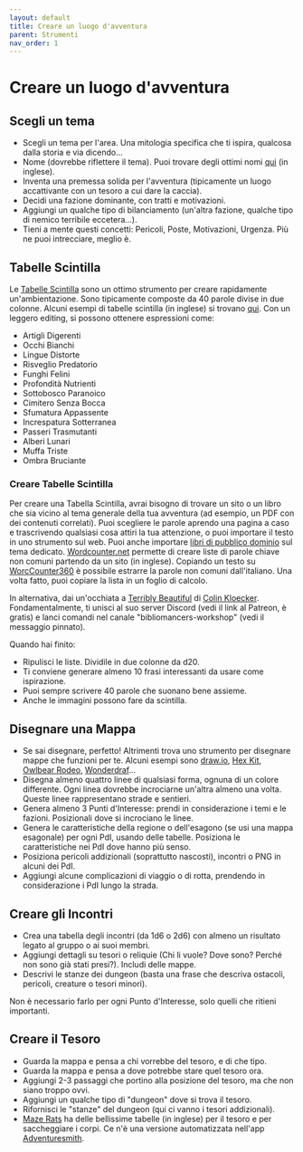 ```yaml
---
layout: default
title: Creare un luogo d'avventura
parent: Strumenti
nav_order: 1
---
```


# Creare un luogo d'avventura

## Scegli un tema

* Scegli un tema per l'area. Una mitologia specifica che ti ispira, qualcosa dalla storia e via dicendo...
* Nome (dovrebbe riflettere il tema). Puoi trovare degli ottimi nomi [qui](https://www.fantasynamegenerators.com/forest_names.php) (in inglese).
* Inventa una premessa solida per l'avventura (tipicamente un luogo accattivante con un tesoro a cui dare la caccia).
* Decidi una fazione dominante, con tratti e motivazioni.
* Aggiungi un qualche tipo di bilanciamento (un'altra fazione, qualche tipo di nemico terribile eccetera...).
* Tieni a mente questi concetti: Pericoli, Poste, Motivazioni, Urgenza. Più ne puoi intrecciare, meglio è.

## Tabelle Scintilla

Le [Tabelle Scintilla](https://www.bastionland.com/2017/11/electric-modernity-and-spark-tables.html) sono un ottimo strumento per creare rapidamente un'ambientazione. Sono tipicamente composte da 40 parole divise in due colonne. Alcuni esempi di tabelle scintilla (in inglese) si trovano [qui](https://docs.google.com/spreadsheets/d/1b3E3FsQVvjqAMVcDIVXXQmo9g6bH0fQBDbzRJ6K5F10/edit#gid=0). Con un leggero editing, si possono ottenere espressioni come:
* Artigli Digerenti
* Occhi Bianchi
* Lingue Distorte
* Risveglio Predatorio
* Funghi Felini
* Profondità Nutrienti
* Sottobosco Paranoico
* Cimitero Senza Bocca
* Sfumatura Appassente
* Increspatura Sotterranea
* Passeri Trasmutanti
* Alberi Lunari
* Muffa Triste
* Ombra Bruciante

### Creare Tabelle Scintilla

Per creare una Tabella Scintilla, avrai bisogno di trovare un sito o un libro che sia vicino al tema generale della tua avventura (ad esempio, un PDF con dei contenuti correlati). Puoi scegliere le parole aprendo una pagina a caso e trascrivendo qualsiasi cosa attiri la tua attenzione, o puoi importare il testo in uno strumento sul web. Puoi anche importare [libri di pubblico dominio](https://archive.org/details/texts) sul tema dedicato. [Wordcounter.net](https://wordcounter.net/website-word-count) permette di creare liste di parole chiave non comuni partendo da un sito (in inglese). Copiando un testo su [WorcCounter360](http://it.wordcounter360.com/) è possibile estrarre la parole non comuni dall'italiano. Una volta fatto, puoi copiare la lista in un foglio di calcolo.

In alternativa, dai un'occhiata a [Terribly Beautiful](https://www.patreon.com/terriblybeautiful) di [Colin Kloecker](https://twitter.com/colinkloecker?lang=it). Fondamentalmente, ti unisci al suo server Discord (vedi il link al Patreon, è gratis) e lanci comandi nel canale "bibliomancers-workshop" (vedi il messaggio pinnato).

Quando hai finito:

* Ripulisci le liste. Dividile in due colonne da d20.
* Ti conviene generare almeno 10 frasi interessanti da usare come ispirazione.
* Puoi sempre scrivere 40 parole che suonano bene assieme.
* Anche le immagini possono fare da scintilla.

## Disegnare una Mappa

* Se sai disegnare, perfetto! Altrimenti trova uno strumento per disegnare mappe che funzioni per te. Alcuni esempi sono [draw.io](http://draw.io/), [Hex Kit](https://coneofnegativeenergy.com/hex-kit/), [Owlbear Rodeo](https://www.owlbear.rodeo/), [Wonderdraf](https://www.wonderdraft.net/)...
* Disegna almeno quattro linee di qualsiasi forma, ognuna di un colore differente. Ogni linea dovrebbe incrociarne un'altra almeno una volta. Queste linee rappresentano strade e sentieri.
* Genera almeno 3 Punti d'Interesse: prendi in considerazione i temi e le fazioni. Posizionali dove si incrociano le linee.
* Genera le caratteristiche della regione o dell'esagono (se usi una mappa esagonale) per ogni PdI, usando delle tabelle. Posiziona le caratteristiche nei PdI dove hanno più senso.
* Posiziona pericoli addizionali (soprattutto nascosti), incontri o PNG in alcuni dei PdI.
* Aggiungi alcune complicazioni di viaggio o di rotta, prendendo in considerazione i PdI lungo la strada.

## Creare gli Incontri

* Crea una tabella degli incontri (da 1d6 o 2d6) con almeno un risultato legato al gruppo o ai suoi membri.
* Aggiungi dettagli su tesori o reliquie (Chi li vuole? Dove sono? Perché non sono già stati presi?). Includi delle mappe.
* Descrivi le stanze dei dungeon (basta una frase che descriva ostacoli, pericoli, creature o tesori minori).

Non è necessario farlo per ogni Punto d'Interesse, solo quelli che ritieni importanti.

## Creare il Tesoro

* Guarda la mappa e pensa a chi vorrebbe del tesoro, e di che tipo.
* Guarda la mappa e pensa a dove potrebbe stare quel tesoro ora.
* Aggiungi 2-3 passaggi che portino alla posizione del tesoro, ma che non siano troppo ovvi.
* Aggiungi un qualche tipo di "dungeon" dove si trova il tesoro.
* Rifornisci le "stanze" del dungeon (qui ci vanno i tesori addizionali).
* [Maze Rats](https://questingbeast.itch.io/maze-rats) ha delle bellissime tabelle (in inglese) per il tesoro e per saccheggiare i corpi. Ce n'è una versione automatizzata nell'app [Adventuresmith](https://play.google.com/store/apps/details?id=org.steavesea.adventuresmith).
